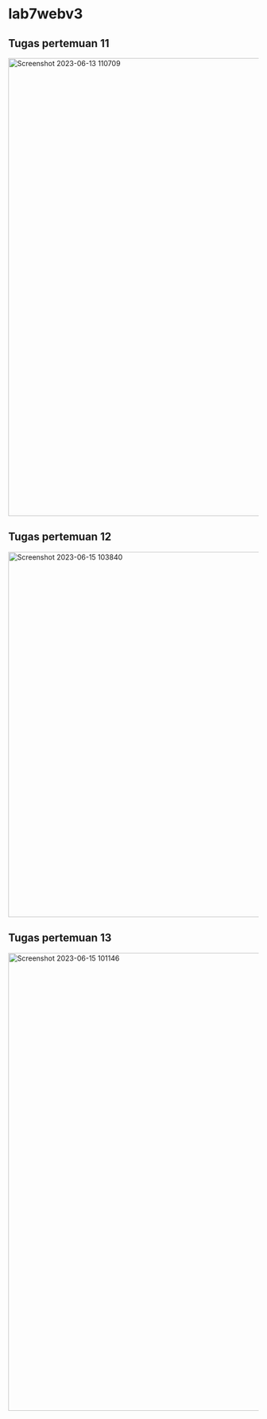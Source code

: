 # lab7webv3

## Tugas pertemuan 11

<img width="919" alt="Screenshot 2023-06-13 110709" src="https://github.com/Pyatamaa/lab7webv3/assets/92738041/0823cd3e-621b-4d78-b3f1-4d3b17c76f67">

## Tugas pertemuan 12

<img width="733" alt="Screenshot 2023-06-15 103840" src="https://github.com/Pyatamaa/lab7webv3/assets/92738041/1f4f9835-4dd2-4c17-aa58-343132f60c8a">

## Tugas pertemuan 13

<img width="919" alt="Screenshot 2023-06-15 101146" src="https://github.com/Pyatamaa/lab7webv3/assets/92738041/305d449f-c740-4ea3-899e-303234477946">
